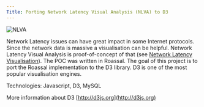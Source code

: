 ```yaml
---
Title: Porting Network Latency Visual Analysis (NLVA) to D3
---
```


![NLVA](%assets_url%/files/71/q96k64n18dmn4xs0dqa5hza6rbgtwh/left-click.png)

Network Latency issues can have great impact in some Internet protocols. Since the network data is massive a visualisation can be helpful. Network Latency Visual Analysis is proof-of-concept of that (see [Network Latency Visualisation](%assets_url%/files/b9/z75gcnv42eqwy1dwk0ttke7c1y71bt/NetworkLatency.pillar.pdf)). The POC was written in Roassal. The goal of this project is to port the Roassal implementation to the D3 library. D3 is one of the most popular visualisation engines.

Technologies: Javascript, D3, MySQL

More information about D3 [http://d3js.org](http://d3js.org)
